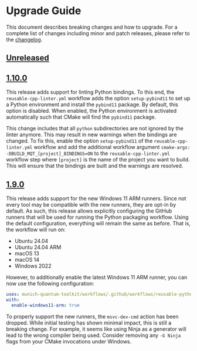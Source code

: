 # Upgrade Guide

This document describes breaking changes and how to upgrade. For a complete list of changes including minor and patch releases, please refer to the [changelog](CHANGELOG.md).

## [Unreleased]

## [1.10.0]

This release adds support for linting Python bindings. To this end, the `reusable-cpp-linter.yml` workflow adds the option
`setup-pybind11` to set up a Python environment and install the `pybind11` package. By default, this option is disabled.
When enabled, the Python environment is activated automatically such that CMake will find the `pybind11` package.

This change includes that all `python` subdirectories are not ignored by the linter anymore. This may result in new warnings
when the bindings are changed. To fix this, enable the option `setup-pybind11` of the `reusable-cpp-linter.yml` workflow
and add the additional workflow argument `cmake-args: -DBUILD_MQT_[project]_BINDINGS=ON` to the `reusable-cpp-linter.yml` workflow step where
`[project]` is the name of the project you want to build. This will ensure that the bindings are built and the warnings are
resolved.

## [1.9.0]

This release adds support for the new Windows 11 ARM runners.
Since not every tool may be compatible with the new runners, they are opt-in by default.
As such, this release allows explicitly configuring the GitHub runners that will be used for running the Python packaging workflow.
Using the default configuration, everything will remain the same as before. That is, the workflow will run on:

- Ubuntu 24.04
- Ubuntu 24.04 ARM
- macOS 13
- macOS 14
- Windows 2022

However, to additionally enable the latest Windows 11 ARM runner, you can now use the following configuration:

```yaml
uses: munich-quantum-toolkit/workflows/.github/workflows/reusable-python-packaging.yml@v1.9
with:
  enable-windows11-arm: true
```

To properly support the new runners, the `msvc-dev-cmd` action has been dropped.
While initial testing has shown minimal impact, this is still a breaking change.
For example, it seems like using Ninja as a generator will lead to the wrong compiler being used.
Consider removing any `-G Ninja` flags from your CMake invocations under Windows.

[unreleased]: https://github.com/munich-quantum-toolkit/workflows/compare/v1.10.0...HEAD
[1.10.0]: https://github.com/munich-quantum-toolkit/workflows/compare/v1.9.0...v1.10.0
[1.9.0]: https://github.com/munich-quantum-toolkit/workflows/compare/v1.8.1...v1.9.0
